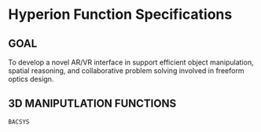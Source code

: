 # Hyperion Function Specifications

## GOAL
To develop a novel AR/VR interface in support efficient object manipulation,
spatial reasoning, and collaborative problem solving involved in freeform optics design.

## 3D MANIPUTLATION FUNCTIONS


```
BACSYS
```
